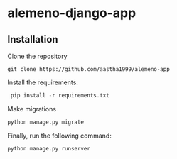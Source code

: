 # alemeno-django-app

## Installation
Clone the repository
```
git clone https://github.com/aastha1999/alemeno-app
```
Install the requirements:
```python
 pip install -r requirements.txt
```
Make migrations
```python
python manage.py migrate
```
Finally, run the following command:
```python
python manage.py runserver
```
